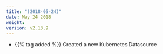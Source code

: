 ```yaml
---
title: "(2018-05-24)"
date: May 24 2018
weight:
version: v2.13.9
---
```


- {{% tag added %}} Created a new Kubernetes Datasource

